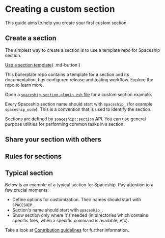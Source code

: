 # Creating a custom section

This guide aims to help you create your first custom section.

## Create a section

The simplest way to create a section is to use a template repo for Spaceship section.

[Use a section template](https://github.com/spaceship-prompt/spaceship-section){ .md-button }

This boilerplate repo contains a template for a section and its documentation, has configured release and testing workflow. Explore the repo to learn more.

Open a [`spaceship-section.plugin.zsh` file](https://github.com/spaceship-prompt/spaceship-section/blob/main/spaceship-section.plugin.zsh) for a custom section example.

Every Spaceship section name should start with `spaceship_` (for example `spaceship_node`). This is a convention that is used to identify the section.

Sections are defined by `spaceship::section` API. You can use general purpose utilities for performing common tasks in a section.

## Share your section with others

## Rules for sections

## Typical section

Below is an example of a typical section for Spaceship. Pay attention to a few crucial moments:

- Define options for customization. Their names should start with `SPACESHIP_`.
- Section's name should start with `spaceship_`.
- Show section only where it's needed (in directories which contains specific files, when a specific command is available, etc).

Take a look at [Contribution guidelines](//github.com/spaceship-prompt/spaceship-prompt/blob/master/CONTRIBUTING.md) for further information.
